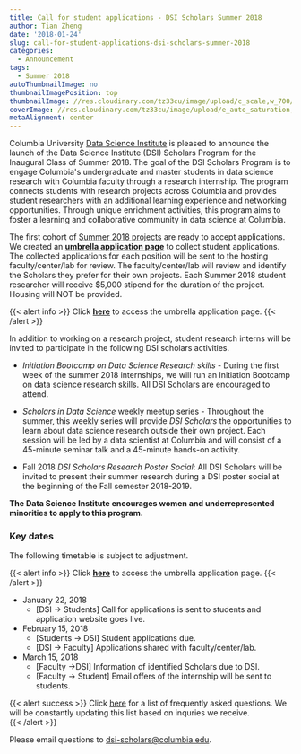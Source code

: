 ```yaml
---
title: Call for student applications - DSI Scholars Summer 2018
author: Tian Zheng
date: '2018-01-24'
slug: call-for-student-applications-dsi-scholars-summer-2018
categories:
  - Announcement
tags:
  - Summer 2018
autoThumbnailImage: no
thumbnailImagePosition: top
thumbnailImage: //res.cloudinary.com/tz33cu/image/upload/c_scale,w_700/v1516656431/program-banner_pg3kbw.png
coverImage: //res.cloudinary.com/tz33cu/image/upload/e_auto_saturation,o_69,r_0/v1516637953/wordcloud2_ezxayp.png
metaAlignment: center
---
```

Columbia University [Data Science Institute](http://datascience.columbia.edu/) is pleased to announce the launch of the Data Science Institute (DSI) Scholars Program for the Inaugural Class of Summer 2018. The goal of the DSI Scholars Program is to engage Columbia's undergraduate and master students in data science research with Columbia faculty through a research internship. The program connects students with research projects across Columbia and provides student researchers with an additional learning experience and networking opportunities. Through unique enrichment activities, this program aims to foster a learning and collaborative community in data science at Columbia.

<!--more-->

The first cohort of [Summer 2018 projects](https://cu-dsi-scholars.github.io/DSI-scholars/categories/project-2018/) are ready to accept applications. We created an [**umbrella application page**](https://goo.gl/forms/S4jXM9FOtzLpzn5p1) to collect student applications. The collected applications for each position will be sent to the hosting faculty/center/lab for review. The faculty/center/lab will review and identify the Scholars they prefer for their own projects. Each Summer 2018 student researcher will receive $5,000 stipend for the duration of the project. Housing will NOT be provided.  

{{< alert info >}}
Click [**here**](https://goo.gl/forms/S4jXM9FOtzLpzn5p1) to access the umbrella application page. 
{{< /alert >}}

In addition to working on a research project, student research interns will be invited to participate in the following DSI scholars activities.

+ *Initiation Bootcamp on Data Science Research skills* - During the first week of the summer 2018 internships, we will run an Initiation Bootcamp on data science research skills. All DSI Scholars are encouraged to attend.

+ *Scholars in Data Science* weekly meetup series - Throughout the summer, this weekly series will provide *DSI Scholars* the opportunities to learn about data science research outside their own project. Each session will be led by a data scientist at Columbia and will consist of a 45-minute seminar talk and a 45-minute hands-on activity.

+ Fall 2018 *DSI Scholars Research Poster Social*: All DSI Scholars will be invited to present their summer research during a DSI poster social at the beginning of the Fall semester 2018-2019.

**The Data Science Institute encourages women and underrepresented minorities to apply to this program.**

### Key dates 

The following timetable is subject to adjustment. 

{{< alert info >}}
Click [**here**](https://goo.gl/forms/S4jXM9FOtzLpzn5p1) to access the umbrella application page. 
{{< /alert >}}

+ January 22, 2018
    + [DSI -> Students] Call for applications is sent to students and application website goes live.
+ February 15, 2018
    + [Students -> DSI] Student applications due.
    + [DSI -> Faculty] Applications shared with faculty/center/lab.
+ March 15, 2018
    + [Faculty ->DSI] Information of identified Scholars due to DSI.
    + [Faculty -> Student] Email offers of the internship will be sent to students.
    
{{< alert success >}}
Click [here](/page/faq2018) for a list of frequently asked questions. We will be constantly updating this list based on inquries we receive.  
{{< /alert >}}

Please email questions to <dsi-scholars@columbia.edu>.